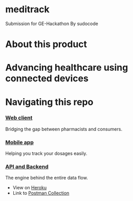 # meditrack
Submission for GE-Hackathon
By sudocode

# About this product

# Advancing healthcare using connected devices


# Navigating this repo
### [Web client](https://abhisheksharma.design/meditrack-web)
Bridging the gap between pharmacists and consumers.

### [Mobile app](#) 
Helping you track your dosages easily.

### [API and Backend](https://meditrack-api.herokuapp.com)
The engine behind the entire data flow.
* View on [Heroku](https://meditrack-api.herokuapp.com)
* Link to [Postman Collection](https://www.getpostman.com/collections/4ccf60db353ce08efa4c)
